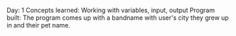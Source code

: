 Day: 1
Concepts learned: Working with variables, input, output
Program built: The program comes up with a bandname with user's city they grew up in and their pet name.